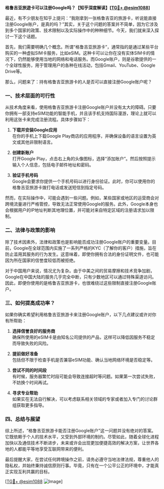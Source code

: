 **格鲁吉亚旅遊卡可以注册Google吗？【知乎深度解读】[[TG💪+ @esim1088](https://t.me/s/esim1088)]**

最近，有不少朋友在知乎上提问：“我刚拿到一张格鲁吉亚的旅游卡，听说能直接注册Google账户，是真的吗？”其实，关于这个问题的答案并不简单，因为它涉及到多个国家的政策、技术限制以及实际操作中的种种细节。今天，我们就来深入探讨一下这个话题。

首先，我们需要明确几个概念。所谓“格鲁吉亚旅游卡”，通常指的是通过某些平台购买的一种虚拟SIM卡服务，比如eSIM。这种卡可以让你在没有实体SIM卡的情况下，仍然能够使用当地的网络和电话服务。而Google账户，则是谷歌提供的一个全球性服务，用于管理用户的各种在线活动，包括Gmail、YouTube、Google Drive等。

那么，问题来了：持有格鲁吉亚旅游卡的人是否可以直接注册Google账户呢？

### 一、技术层面的可行性

从技术角度来看，使用格鲁吉亚旅游卡注册Google账户并没有太大的障碍。只要你拥有一部支持eSIM功能的智能手机，并且该手机支持国际漫游，理论上就可以利用这张卡来完成注册流程。具体步骤如下：

1. **下载并安装Google应用**  
   在你的手机上下载Google Play商店的应用程序，并确保设备的语言设置为英文或其他非限制语言。
   
2. **创建新账户**  
   打开Google Play，点击右上角的头像图标，选择“添加账户”。然后按照提示输入个人信息，包括电子邮件地址和密码。

3. **验证手机号码**  
   Google会要求你提供一个手机号码以进行身份验证。此时，你可以使用你的格鲁吉亚旅游卡拨打电话或发送短信到指定号码。

然而，在实际操作中，可能会遇到一些问题。例如，某些国家或地区的运营商会对跨境流量进行严格管控，导致无法正常使用Google的服务。此外，Google本身也会根据用户的IP地址判断其地理位置，并可能对来自特定区域的注册请求加以限制。

### 二、法律与政策的影响

除了技术因素外，法律和政策也是影响能否成功注册Google账户的重要变量。目前，Google在全球范围内实施了一系列严格的KYC（了解你的客户）措施，旨在防止滥用其服务的行为发生。这意味着，即使你拥有合法的身份证明文件，也可能因为所在国家的信誉度较低而被拒绝。

对于中国用户来说，情况尤为复杂。由于中美之间的贸易摩擦和技术竞争加剧，Google在中国大陆的服务几乎完全中断，只有少数地区可以通过特殊渠道访问。因此，即便你使用的是格鲁吉亚旅游卡，也很难绕过这些限制直接注册Google账户。

### 三、如何提高成功率？

如果你确实希望利用格鲁吉亚旅游卡来注册Google账户，以下几点建议或许对你有所帮助：

1. **选择信誉良好的服务商**  
   确保所使用的eSIM卡是由知名公司提供的产品，这样可以降低因服务不稳定而导致失败的风险。

2. **提前做好准备**  
   包括但不限于检查手机是否兼容eSIM功能、确认当地网络环境是否稳定等。

3. **尝试不同的时间段**  
   有时候，服务器繁忙时段可能会导致连接超时等问题。如果第一次尝试失败，不妨换个时间再试。

4. **寻求专业帮助**  
   如果实在无法自行解决，可以考虑联系相关领域的专家或者加入专门的讨论群组获取更多指导。

### 四、总结与展望

综上所述，“格鲁吉亚旅游卡能否注册Google账户”这一问题并没有绝对的答案。它既依赖于个人的技术水平，又受到外部环境的制约。尽管如此，随着全球化进程加快以及通信技术不断进步，未来或许会出现更加便捷高效的解决方案，让世界各地的人都能平等地享受互联网带来的便利。

最后提醒大家，在尝试任何跨境操作之前，请务必遵守当地法律法规，尊重他人的隐私权，并始终秉持诚信原则行事。毕竟，只有在一个公平公正的环境中，才能真正实现互利共赢的目标。

[[TG💪+ @esim1088](https://t.me/s/esim1088) ![Image](https://i.postimg.cc/4NQfJmqS/Snipaste-2025-05-13-00-14-12.png)]